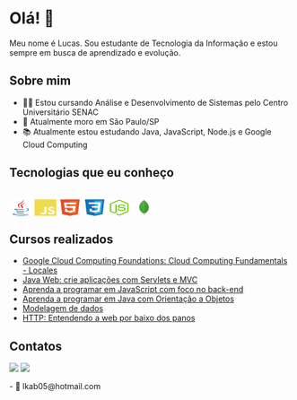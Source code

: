 # Olá! 👋

Meu nome é Lucas. Sou estudante de Tecnologia da Informação e estou sempre em busca de aprendizado e evolução.

## Sobre mim

- 👨‍🎓 Estou cursando Análise e Desenvolvimento de Sistemas pelo Centro Universitário SENAC
- 📍 Atualmente moro em São Paulo/SP
- 📚 Atualmente estou estudando Java, JavaScript, Node.js e Google Cloud Computing

## Tecnologias que eu conheço

<div style="display: inline_block"><br>
  <img align="center" alt="Java" height="30" width="40" src="https://raw.githubusercontent.com/devicons/devicon/master/icons/java/java-original.svg">
  <img align="center" alt="JavaScript" height="30" width="40" src="https://raw.githubusercontent.com/devicons/devicon/master/icons/javascript/javascript-plain.svg">
  <img align="center" alt="HTML" height="30" width="40" src="https://raw.githubusercontent.com/devicons/devicon/master/icons/html5/html5-original.svg">
  <img align="center" alt="CSS" height="30" width="40" src="https://raw.githubusercontent.com/devicons/devicon/master/icons/css3/css3-original.svg">
  <img align="center" alt="Node.js" height="30" width="40" src="https://raw.githubusercontent.com/devicons/devicon/master/icons/nodejs/nodejs-original.svg">
  <img align="center" alt="MongoDB" height="30" width="40" src="https://raw.githubusercontent.com/devicons/devicon/master/icons/mongodb/mongodb-original.svg">
</div>

## Cursos realizados

- [<i class="fas fa-cloud"></i> Google Cloud Computing Foundations: Cloud Computing Fundamentals - Locales](https://www.cloudskillsboost.google/public_profiles/b87cb295-577e-4c65-a9c0-37b517759188/badges/3504229?utm_medium=social&utm_source=linkedin&utm_campaign=ql-social-share)
- [<i class="fab fa-java"></i> Java Web: crie aplicações com Servlets e MVC](https://cursos.alura.com.br/degree/certificate/e0a60112-b95e-47b4-ba21-a06c17f9b99f)
- [<i class="fab fa-js-square"></i> Aprenda a programar em JavaScript com foco no back-end](https://cursos.alura.com.br/degree/certificate/b2b3f7f8-a8dc-45af-81c7-667d770d54b2)
- [<i class="fab fa-java"></i> Aprenda a programar em Java com Orientação a Objetos](https://cursos.alura.com.br/degree/certificate/8fa2a9c1-0f28-4d1a-9f8e-bd1077f3869c)
- [<i class="fas fa-database"></i> Modelagem de dados](https://cursos.alura.com.br/degree/certificate/2acf82db-874b-492f-b148-f548b27b53fd)
- [<i class="fas fa-globe"></i> HTTP: Entendendo a web por baixo dos panos](https://cursos.alura.com.br/certificate/7cd8d94e-b5bf-42a1-b237-5cd04eb771c5)


## Contatos

<p>
<a href="https://www.linkedin.com/in/lucasbarbosaalves/"><img src="https://img.icons8.com/color/64/000000/linkedin.png"/></a>
<a href="https://www.instagram.com/_lukasalvess/"><img src="https://img.icons8.com/color/64/000000/instagram-new.png"/></a>
</p>
- 📧 lkab05@hotmail.com
